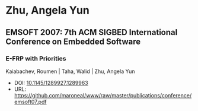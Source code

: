 # Zhu, Angela Yun

## EMSOFT 2007: 7th ACM SIGBED International Conference on Embedded Software

### E-FRP with Priorities
Kaiabachev, Roumen | Taha, Walid | Zhu, Angela Yun
* DOI: [10.1145/1289927.1289963](https://doi.org/10.1145/1289927.1289963)
* URL: <https://github.com/maroneal/www/raw/master/publications/conference/emsoft07.pdf>

